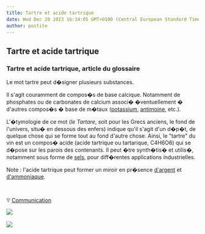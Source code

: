 ```yaml
---
title: Tartre et acide tartrique
date: Wed Dec 20 2023 16:34:05 GMT+0100 (Central European Standard Time)
author: postite
---
```


## Tartre et acide tartrique
### Tartre et acide tartrique, article du glossaire
 Le mot tartre peut d�signer plusieurs substances.

Il s'agit couramment de compos�s de base calcique. Notamment de phosphates ou de carbonates de calcium associ� �ventuellement � d'autres compos�s � base de m�taux ([potassium](potassium.html), [antimoine](antimoine.html), etc.).

L'�tymologie de ce mot (_le Tartare_, soit pour les Grecs anciens, le fond de l'univers, situ� en dessous des enfers) indique qu'il s'agit d'un d�p�t, de quelque chose qui se forme tout au fond d'autre chose. Ainsi, le "tartre" du vin est un compos� acide (acide tartrique ou tartarique, C4H6O6) qui se d�pose sur les parois des contenants. Il peut �tre synth�tis� et utilis�, notamment sous forme de [sels](formationdesels.html), pour diff�rentes applications industrielles.

Note : l'acide tartrique peut former un miroir en pr�sence [d'argent](argent.html) et [d'ammoniaque](ammoniac.html).



  ![](images/transparent122x1.gif)

![](images/flechebas.gif) [Communication](http://www.artrealite.com/annonceurs.htm) 

[![](https://cbonvin.fr/sites/regie.artrealite.com/visuels/campagne1.png)](index-2.html#20131014)

![](https://cbonvin.fr/sites/regie.artrealite.com/visuels/campagne2.png)